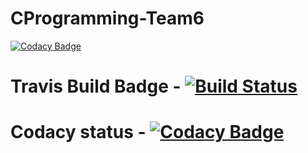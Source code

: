 # CProgramming-Team6
[![Codacy Badge](https://api.codacy.com/project/badge/Grade/ff4c71a5a1724a8eb20dbd68629ccc9c)](https://app.codacy.com/manual/e-mock/CProgramming-Team6?utm_source=github.com&utm_medium=referral&utm_content=e-mock/CProgramming-Team6&utm_campaign=Badge_Grade_Dashboard)
# Travis Build Badge - [![Build Status](https://travis-ci.com/e-mock/CProgramming-Team6.svg?branch=master)](https://travis-ci.com/e-mock/CProgramming-Team6)
# Codacy status - [![Codacy Badge](https://app.codacy.com/project/badge/Grade/2f5a1a638de24fbb8b1bdcbd24039ac8)](https://www.codacy.com/manual/e-mock/CProgramming-Team6?utm_source=github.com&amp;utm_medium=referral&amp;utm_content=e-mock/CProgramming-Team6&amp;utm_campaign=Badge_Grade)
